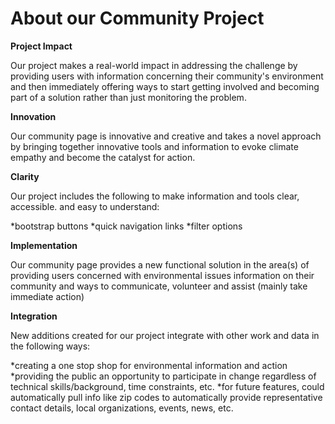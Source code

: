 # About our Community Project

**Project Impact**

Our project makes a real-world impact in addressing the challenge by providing users with information concerning their community's environment and then immediately offering ways to start getting involved and becoming part of a solution rather than just monitoring the problem. 

**Innovation**

Our community page  is innovative and creative and takes a novel approach by bringing together innovative tools and information to evoke climate empathy and become the catalyst for action. 

**Clarity**

Our project includes the following to make information and tools clear, accessible. and easy to understand:

*bootstrap buttons
*quick navigation links
*filter options

<!--Does it present information clearly?-->

**Implementation**

Our community page  provides a new functional solution in the area(s) of providing users concerned with environmental issues information on their community and ways to communicate, volunteer and assist (mainly take immediate action)


**Integration**

New additions created for our project integrate with other work and data in the following ways:

*creating a one stop shop for environmental information and action
*providing the public an opportunity to participate in change regardless of technical skills/background, time constraints, etc. 
*for future features, could automatically pull info like zip codes to automatically provide representative contact details, local organizations, events, news, etc. 

